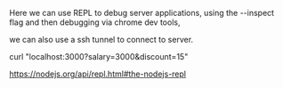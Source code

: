 Here we can use REPL to debug server applications, using the --inspect flag and then debugging via chrome dev tools,

we can also use a ssh tunnel to connect to server.

curl "localhost:3000?salary=3000&discount=15"

https://nodejs.org/api/repl.html#the-nodejs-repl